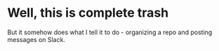 # Well, this is complete trash

But it somehow does what I tell it to do - organizing a repo and posting messages on Slack.